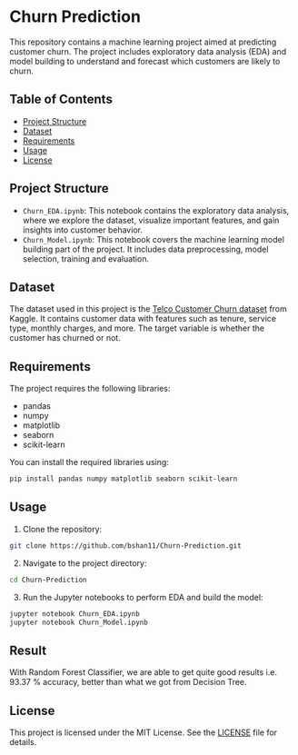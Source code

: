 # Churn Prediction

This repository contains a machine learning project aimed at predicting customer churn. The project includes exploratory data analysis (EDA) and model building to understand and forecast which customers are likely to churn.

## Table of Contents

- [Project Structure](#project-structure)
- [Dataset](#dataset)
- [Requirements](#requirements)
- [Usage](#usage)
- [License](#license)
  
## Project Structure

- `Churn_EDA.ipynb`: This notebook contains the exploratory data analysis, where we explore the dataset, visualize important features, and gain insights into customer behavior.
- `Churn_Model.ipynb`: This notebook covers the machine learning model building part of the project. It includes data preprocessing, model selection, training and evaluation.

## Dataset

The dataset used in this project is the [Telco Customer Churn dataset](https://www.kaggle.com/datasets/blastchar/telco-customer-churn/data) from Kaggle. It contains customer data with features such as tenure, service type, monthly charges, and more. The target variable is whether the customer has churned or not.

## Requirements

The project requires the following libraries:
- pandas
- numpy
- matplotlib
- seaborn
- scikit-learn

You can install the required libraries using:
```bash
pip install pandas numpy matplotlib seaborn scikit-learn
```

## Usage

1. Clone the repository:
```bash
git clone https://github.com/bshan11/Churn-Prediction.git
```

2. Navigate to the project directory:
```bash
cd Churn-Prediction
```

3. Run the Jupyter notebooks to perform EDA and build the model:
```bash
jupyter notebook Churn_EDA.ipynb
jupyter notebook Churn_Model.ipynb
```

## Result

With Random Forest Classifier, we are able to get quite good results i.e. 93.37 % accuracy, better than what we got from Decision Tree.

## License

This project is licensed under the MIT License. See the [LICENSE](LICENSE) file for details.
